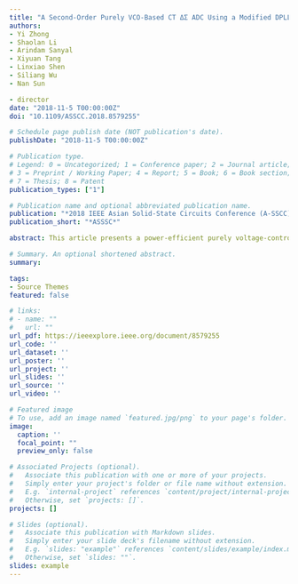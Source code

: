 ```yaml
---
title: "A Second-Order Purely VCO-Based CT ΔΣ ADC Using a Modified DPLL Structure in 40-nm CMOS"
authors:
- Yi Zhong
- Shaolan Li
- Arindam Sanyal
- Xiyuan Tang
- Linxiao Shen
- Siliang Wu
- Nan Sun

- director
date: "2018-11-5 T00:00:00Z"
doi: "10.1109/ASSCC.2018.8579255"

# Schedule page publish date (NOT publication's date).
publishDate: "2018-11-5 T00:00:00Z"

# Publication type.
# Legend: 0 = Uncategorized; 1 = Conference paper; 2 = Journal article;
# 3 = Preprint / Working Paper; 4 = Report; 5 = Book; 6 = Book section;
# 7 = Thesis; 8 = Patent
publication_types: ["1"]

# Publication name and optional abbreviated publication name.
publication: "*2018 IEEE Asian Solid-State Circuits Conference (A-SSCC)*"
publication_short: "*ASSSC*"

abstract: This article presents a power-efficient purely voltage-controlled oscillator (VCO)-based second-order continuous-time (CT) ΔΣ analog-to-digital converter (ADC), featuring a modified digital phase-locked loop (DPLL) structure. The proposed ADC combines a VCO with a switched-ring oscillator (SRO)-based time-to-digital converter (TDC), which enables second-order noise shaping without any operational transconductance amplifiers (OTAs). The nonlinearity of the front-end VCO is mitigated by putting it inside a closed loop. An array of phase/frequency detectors (PFDs) is used to relax the requirement on the VCO center frequency and thus reduces the VCO power and noise. The proposed architecture also realizes an intrinsic tri-level data-weighted averaging (DWA). A prototype chip is fabricated in a 40-nm CMOS process. The proposed ADC achieves a peak signal-to-noise-and-distortion ratio (SNDR) of 69.4 dB over 5.2-MHz bandwidth, while operating at the 260 MS/s and consuming 0.86 mW from a 1.1-V supply.

# Summary. An optional shortened abstract.
summary: 

tags:
- Source Themes
featured: false

# links:
# - name: ""
#   url: ""
url_pdf: https://ieeexplore.ieee.org/document/8579255
url_code: ''
url_dataset: ''
url_poster: ''
url_project: ''
url_slides: ''
url_source: ''
url_video: ''

# Featured image
# To use, add an image named `featured.jpg/png` to your page's folder. 
image:
  caption: ''
  focal_point: ""
  preview_only: false

# Associated Projects (optional).
#   Associate this publication with one or more of your projects.
#   Simply enter your project's folder or file name without extension.
#   E.g. `internal-project` references `content/project/internal-project/index.md`.
#   Otherwise, set `projects: []`.
projects: []

# Slides (optional).
#   Associate this publication with Markdown slides.
#   Simply enter your slide deck's filename without extension.
#   E.g. `slides: "example"` references `content/slides/example/index.md`.
#   Otherwise, set `slides: ""`.
slides: example
---
```

